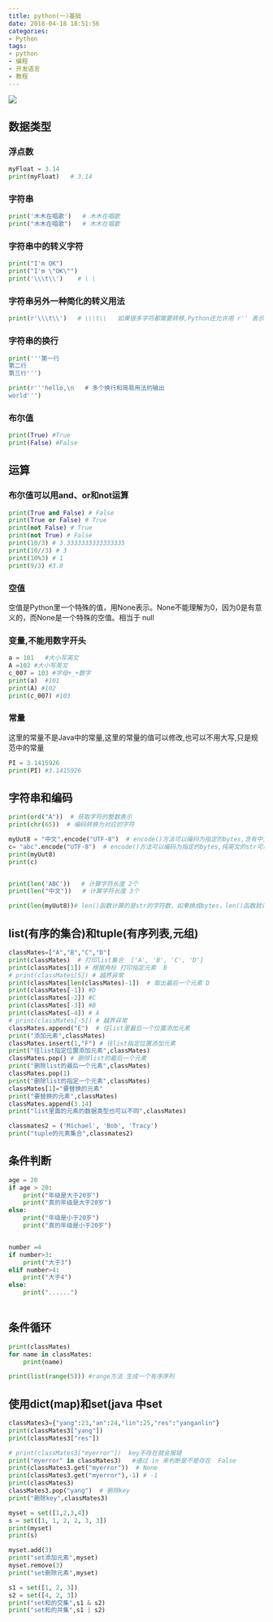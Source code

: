 ```yaml
---
title: python(一)基础
date: 2018-04-18 18:51:56
categories: 
- Python
tags: 
- python
- 编程
- 开发语言
- 教程
---
```

![](http://ociu0xfjm.bkt.clouddn.com/18-4-18/58245025.jpg)

<!-- more -->
## 数据类型

### 浮点数
```python
myFloat = 3.14
print(myFloat)   # 3.14
```

### 字符串
```python
print('木木在唱歌')   # 木木在唱歌
print("木木在唱歌")   # 木木在唱歌
```

### 字符串中的转义字符
```python
print("I'm OK")
print("I'm \"OK\"")
print('\\\t\\')    # \ \
```

### 字符串另外一种简化的转义用法
```python
print(r'\\\t\\')   # \\\t\\   如果很多字符都需要转移,Python还允许用 r'' 表示 '' 内部的字符串默认不转义
```

### 字符串的换行
```python
print('''第一行
第二行
第三行''')

print(r'''hello,\n   # 多个换行和简易用法的输出
world''')
```

### 布尔值
```python
print(True) #True
print(False) #False
```

## 运算
### 布尔值可以用and、or和not运算
```python
print(True and False) # False
print(True or False) # True
print(not False) # True
print(not True) # False
print(10/3) # 3.3333333333333335
print(10//3) # 3
print(10%3) # 1
print(9/3) #3.0
```

### 空值
空值是Python里一个特殊的值，用None表示。None不能理解为0，因为0是有意义的，而None是一个特殊的空值。相当于 null

### 变量,不能用数字开头
```python
a = 101   #大小写英文
A =102 #大小写英文
c_007 = 103 #字母+_+数字
print(a)  #101
print(A) #102
print(c_007) #103
```

### 常量
这里的常量不是Java中的常量,这里的常量的值可以修改,也可以不用大写,只是规范中的常量
```python
PI = 3.1415926
print(PI) #3.1415926
```


## 字符串和编码

```python
print(ord("A"))  # 获取字符的整数表示
print(chr(65))  # 编码转换为对应的字符

myUut8 = "中文".encode("UTF-8")  # encode()方法可以编码为指定的bytes,含有中文的str可以用UTF-8编码为bytes
c= "abc".encode("UTF-8")  # encode()方法可以编码为指定的bytes,纯英文的str可以用ASCII编码为bytes
print(myUut8)
print(c)


print(len('ABC'))   # 计算字符长度 2个
print(len("中文"))   # 计算字符长度 3个

print(len(myUut8))# len()函数计算的是str的字符数，如果换成bytes，len()函数就计算字节数,6个
```


## list(有序的集合)和tuple(有序列表,元组)
```python
classMates=["A","B","C","D"]
print(classMates)  # 打印list集合  ['A', 'B', 'C', 'D']
print(classMates[1]) # 根据角标 打印指定元素  B
# print(classMates[5]) # 越界异常
print(classMates[len(classMates)-1])  # 取出最后一个元素 D
print(classMates[-1]) #D
print(classMates[-2]) #C
print(classMates[-3]) #B
print(classMates[-4]) # A
# print(classMates[-5]) # 越界异常
classMates.append("E")  # 往list里最后一个位置添加元素
print("添加元素",classMates)
classMates.insert(1,"F") # 往list指定位置添加元素
print("往list指定位置添加元素",classMates)
classMates.pop() # 删除list的最后一个元素
print("删除list的最后一个元素",classMates)
classMates.pop(1)
print("删除list的指定一个元素",classMates)
classMates[1]="要替换的元素"
print("要替换的元素",classMates)
classMates.append(3.14)
print("list里面的元素的数据类型也可以不同",classMates)

classmates2 = ('Michael', 'Bob', 'Tracy')
print("tuple的元素集合",classmates2)
```


## 条件判断
```python
age = 20
if age > 20:
    print("年级是大于20岁")
    print("真的年级是大于20岁")
else:
    print("年级是小于20岁")
    print("真的年级是小于20岁")


number =4
if number>3:
    print("大于3")
elif number>4:
    print("大于4")
else:
    print("......")
    
```


## 条件循环
```python
print(classMates)
for name in classMates:
    print(name)

print(list(range(5))) #range方法 生成一个有序序列
```

## 使用dict(map)和set(java 中set
```python
classMates3={"yang":23,"an":24,"lin":25,"res":"yanganlin"}
print(classMates3["yang"])
print(classMates3["res"])

# print(classMates3["myerror"])  key不存在就会报错
print("myerror" in classMates3)   #通过 in 来判断是不是存在  False
print(classMates3.get("myerror"))  # None
print(classMates3.get("myerror"),-1) # -1
print(classMates3)
classMates3.pop("yang")  # 删除key
print("删除key",classMates3)

myset = set([1,2,3,4])
s = set([1, 1, 2, 2, 3, 3])
print(myset)
print(s)

myset.add(3)
print("set添加元素",myset)
myset.remove(3)
print("set删除元素",myset)

s1 = set([1, 2, 3])
s2 = set([4, 2, 3])
print("set和的交集",s1 & s2)
print("set和的并集",s1 | s2)
```


